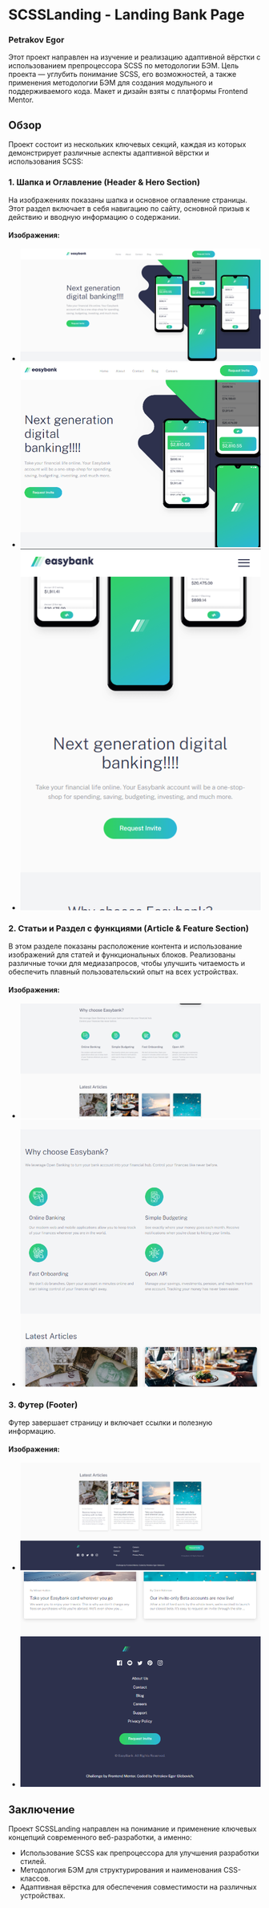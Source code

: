 # SCSSLanding - Landing Bank Page

### **Petrakov Egor**

Этот проект направлен на изучение и реализацию адаптивной вёрстки с использованием препроцессора 
SCSS по методологии БЭМ. Цель проекта — углубить понимание SCSS, его возможностей, 
а также применения методологии БЭМ для создания модульного и поддерживаемого кода. 
Макет и дизайн взяты с платформы Frontend Mentor.

## Обзор

Проект состоит из нескольких ключевых секций, каждая из которых 
демонстрирует различные аспекты адаптивной вёрстки и использования SCSS:

### 1. Шапка и Оглавление (Header & Hero Section)
На изображениях показаны шапка и основное оглавление страницы. 
Этот раздел включает в себя навигацию по сайту, 
основной призыв к действию и вводную информацию о содержании.

#### Изображения:
- ![Preview Large](md-files/preview-large.png)
- ![Preview Medium](md-files/preview-medium.png)
- ![Preview Mobile](md-files/preview-mobile.png)

### 2. Статьи и Раздел с функциями (Article & Feature Section)
В этом разделе показаны расположение контента и использование изображений для статей и функциональных блоков. 
Реализованы различные точки для медиазапросов, чтобы улучшить читаемость и обеспечить плавный пользовательский опыт 
на всех устройствах.

#### Изображения:
- ![Feature Article XLarge](md-files/feature-article-xlarge.png)
- ![Feature Article Medium](md-files/feature-article-medium.png)

### 3. Футер (Footer)
Футер завершает страницу и включает ссылки и полезную информацию.

#### Изображения:
- ![Footer](md-files/footer.png)
- ![Footer Medium Small](md-files/footer-medium-small.png)

## Заключение
Проект SCSSLanding направлен на понимание и применение ключевых концепций современного веб-разработки, а именно:
- Использование SCSS как препроцессора для улучшения разработки стилей.
- Методология БЭМ для структурирования и наименования CSS-классов.
- Адаптивная вёрстка для обеспечения совместимости на различных устройствах.